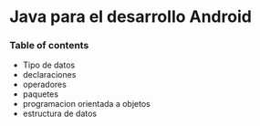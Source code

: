 # Java para el desarrollo Android

### Table of contents

- Tipo de datos
- declaraciones
- operadores
- paquetes
- programacion orientada a objetos
- estructura de datos